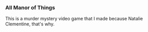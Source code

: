 ### All Manor of Things

This is a murder mystery video game that I made because Natalie Clementine, that's why.
